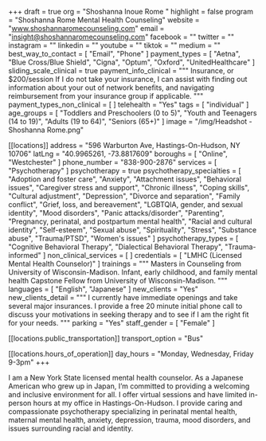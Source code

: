 +++
draft = true
org = "Shoshanna Inoue Rome "
highlight = false
program = "Shoshanna Rome Mental Health Counseling"
website = "www.shoshannaromecounseling.com"
email = "insight@shoshannaromecounseling.com"
facebook = ""
twitter = ""
instagram = ""
linkedin = ""
youtube = ""
tiktok = ""
medium = ""
best_way_to_contact = [ "Email", "Phone" ]
payment_types = [
  "Aetna",
  "Blue Cross/Blue Shield",
  "Cigna",
  "Optum",
  "Oxford",
  "UnitedHealthcare"
]
sliding_scale_clinical = true
payment_info_clinical = """
Insurance, or $200/session 
If I do not take your insurance, I can assist with finding out information about your out of network benefits, and navigating reimbursement from your insurance group if applicable. """
payment_types_non_clinical = [ ]
telehealth = "Yes"
tags = [ "individual" ]
age_groups = [
  "Toddlers and Preschoolers (0 to 5)",
  "Youth and Teenagers (14 to 19)",
  "Adults (19 to 64)",
  "Seniors (65+)"
]
image = "/img/Headshot - Shoshanna Rome.png"

[[locations]]
address = "596 Warburton Ave, Hastings-On-Hudson, NY 10706"
latLng = "40.9965261, -73.8817609"
boroughs = [ "Online", "Westchester" ]
phone_number = "838-900-2876"
services = [ "Psychotherapy" ]
psychotherapy = true
psychotherapy_specialties = [
  "Adoption and foster care",
  "Anxiety",
  "Attachment issues",
  "Behavioral issues",
  "Caregiver stress and support",
  "Chronic illness",
  "Coping skills",
  "Cultural adjustment",
  "Depression",
  "Divorce and separation",
  "Family conflict",
  "Grief, loss, and bereavement",
  "LGBTQIA, gender, and sexual identity",
  "Mood disorders",
  "Panic attacks/disorder",
  "Parenting",
  "Pregnancy, perinatal, and postpartum mental health",
  "Racial and cultural identity",
  "Self-esteem",
  "Sexual abuse",
  "Spirituality",
  "Stress",
  "Substance abuse",
  "Trauma/PTSD",
  "Women's issues"
]
psychotherapy_types = [
  "Cognitive Behavioral Therapy",
  "Dialectical Behavioral Therapy",
  "Trauma-informed"
]
non_clinical_services = [ ]
credentials = [ "LMHC (Licensed Mental Health Counselor)" ]
trainings = """
Masters in Counseling from University of Wisconsin-Madison. 
Infant, early childhood, and family mental health Capstone Fellow from University of Wisconsin-Madison. """
languages = [ "English", "Japanese" ]
new_clients = "Yes"
new_clients_detail = """
I currently have immediate openings and take several major insurances. 
I provide a free 20 minute initial phone call to discuss your motivations in seeking therapy and to see if I am the right fit for your needs. """
parking = "Yes"
staff_gender = [ "Female" ]

  [[locations.public_transportation]]
  transport_option = "Bus"

  [[locations.hours_of_operation]]
  day_hours = "Monday, Wednesday, Friday 9-3pm"
+++

I am a New York State licensed mental health counselor. As a Japanese American who grew up in Japan, I’m committed to providing a welcoming and inclusive environment for all. I offer virtual sessions and have limited in-person hours at my office in Hastings-On-Hudson. I provide caring and compassionate psychotherapy specializing in perinatal mental health, maternal mental health, anxiety, depression, trauma, mood disorders, and issues surrounding racial and identity.
